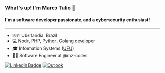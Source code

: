### What's up! I'm Marco Tulio 👋

#### I'm a software developer passionate, and a cybersecurity enthusiast!
---

- 🇧🇷 Uberlandia, Brazil
- 💻 Node, PHP, Python, Golang developer
- 🎓 Information Systems ([UFU](https://ufu.br))
- 👨‍💻 Software Engineer at @mz-codes

[![Linkedin Badge](https://img.shields.io/badge/-LinkedIn-blue?style=flat&logo=Linkedin&logoColor=white&link=https://www.linkedin.com/in/marcotuliocnd/)](https://www.linkedin.com/in/marcotuliocnd/)
[![Outlook](https://img.shields.io/badge/-Outlook-blue?style=flat&logo=microsoft-outlook&logoColor=white&link=mailto:marcotuliocandeo@outlook.com)](mailto:marcotuliocandeo@outlook.com)

